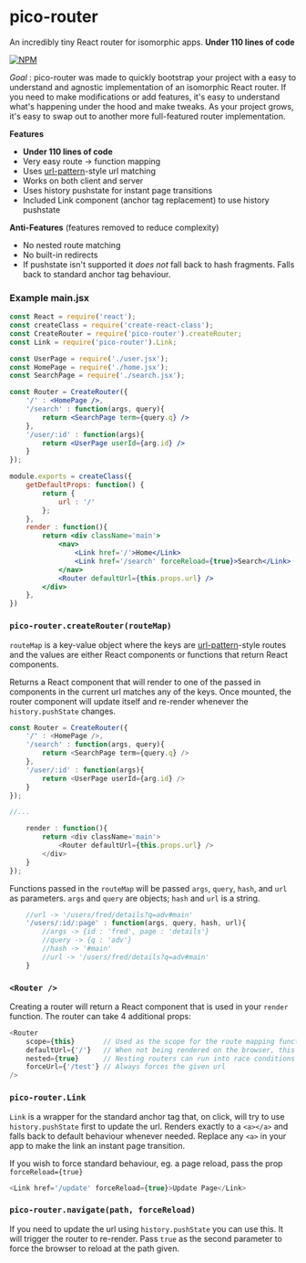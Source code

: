 # pico-router
An incredibly tiny React router for isomorphic apps. **Under 110 lines of code**

[![NPM](https://nodei.co/npm/pico-router.png)](https://nodei.co/npm/pico-router/)

*Goal* : pico-router was made to quickly bootstrap your project with a easy to understand and agnostic implementation of an isomorphic React router.
If you need to make modifications or add features, it's easy to understand what's happening under the hood and make tweaks.
As your project grows, it's easy to swap out to another more full-featured router implementation.

**Features**

* **Under 110 lines of code**
* Very easy route -> function mapping
* Uses [url-pattern](https://www.npmjs.com/package/url-pattern)-style url matching
* Works on both client and server
* Uses history pushstate for instant page transitions
* Included Link component (anchor tag replacement) to use history pushstate

**Anti-Features** (features removed to reduce complexity)

* No nested route matching
* No built-in redirects
* If pushstate isn't supported it *does not* fall back to hash fragments. Falls back to standard anchor tag behaviour.



### Example main.jsx
```jsx
const React = require('react');
const createClass = require('create-react-class');
const CreateRouter = require('pico-router').createRouter;
const Link = require('pico-router').Link;

const UserPage = require('./user.jsx');
const HomePage = require('./home.jsx');
const SearchPage = require('./search.jsx');

const Router = CreateRouter({
	'/' : <HomePage />,
	'/search' : function(args, query){
		return <SearchPage term={query.q} />
	},
	'/user/:id' : function(args){
		return <UserPage userId={arg.id} />
	}
});

module.exports = createClass({
	getDefaultProps: function() {
		return {
			url : '/'
		};
	},
	render : function(){
		return <div className='main'>
			<nav>
				<Link href='/'>Home</Link>
				<Link href='/search' forceReload={true}>Search</Link>
			</nav>
			<Router defaultUrl={this.props.url} />
		</div>
	},
})
```

### `pico-router.createRouter(routeMap)`

`routeMap` is a key-value object where the keys are [url-pattern](https://www.npmjs.com/package/url-pattern)-style
routes and the values are either React components or functions that return React components.

Returns a React component that will render to one of the passed in components in the current url matches any of the keys. Once mounted, the router component will update itself and re-render whenever the `history.pushState` changes.

```javascript
const Router = CreateRouter({
	'/' : <HomePage />,
	'/search' : function(args, query){
		return <SearchPage term={query.q} />
	},
	'/user/:id' : function(args){
		return <UserPage userId={arg.id} />
	}
});

//...

	render : function(){
		return <div className='main'>
			<Router defaultUrl={this.props.url} />
		</div>
	}
});

```

Functions passed in the `routeMap` will be passed `args`, `query`, `hash`, and `url` as parameters. `args` and `query` are objects; `hash` and `url` is a string.

```javascript
	//url -> '/users/fred/details?q=adv#main'
	'/users/:id/:page' : function(args, query, hash, url){
		//args -> {id : 'fred', page : 'details'}
		//query -> {q : 'adv'}
		//hash -> '#main'
		//url -> '/users/fred/details?q=adv#main'
	}
```

### `<Router />`
Creating a router will return a React component that is used in your `render` function. The router can take 4 additional props:

```javascript
<Router
	scope={this}       // Used as the scope for the route mapping functions. Useful if your route mapping needs props or state
	defaultUrl={'/'}   // When not being rendered on the browser, this defines what url it should use.
	nested={true}      // Nesting routers can run into race conditions with events firing. If you have a router rendering another router, the child router should have the nested prop set as true
	forceUrl={'/test'} // Always forces the given url
/>

```


### `pico-router.Link`

`Link` is a wrapper for the standard anchor tag that, on click, will try to use `history.pushState` first to update the url. Renders exactly to a `<a></a>` and falls back to default behaviour whenever needed. Replace any `<a>` in your app to make the link an instant page transition.

If you wish to force standard behaviour, eg. a page reload, pass the prop `forceReload={true}`

```javascript
<Link href='/update' forceReload={true}>Update Page</Link>
```

### `pico-router.navigate(path, forceReload)`

If you need to update the url using `history.pushState` you can use this. It will trigger the router to re-render. Pass `true` as the second parameter to force the browser to reload at the path given.
